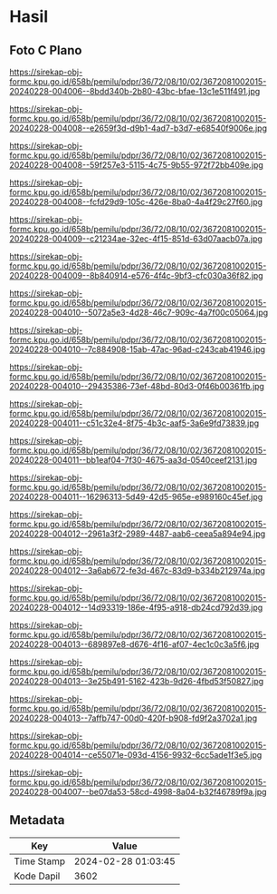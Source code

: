# Hasil

## Foto C Plano

https://sirekap-obj-formc.kpu.go.id/658b/pemilu/pdpr/36/72/08/10/02/3672081002015-20240228-004006--8bdd340b-2b80-43bc-bfae-13c1e511f491.jpg

https://sirekap-obj-formc.kpu.go.id/658b/pemilu/pdpr/36/72/08/10/02/3672081002015-20240228-004008--e2659f3d-d9b1-4ad7-b3d7-e68540f9006e.jpg

https://sirekap-obj-formc.kpu.go.id/658b/pemilu/pdpr/36/72/08/10/02/3672081002015-20240228-004008--59f257e3-5115-4c75-9b55-972f72bb409e.jpg

https://sirekap-obj-formc.kpu.go.id/658b/pemilu/pdpr/36/72/08/10/02/3672081002015-20240228-004008--fcfd29d9-105c-426e-8ba0-4a4f29c27f60.jpg

https://sirekap-obj-formc.kpu.go.id/658b/pemilu/pdpr/36/72/08/10/02/3672081002015-20240228-004009--c21234ae-32ec-4f15-851d-63d07aacb07a.jpg

https://sirekap-obj-formc.kpu.go.id/658b/pemilu/pdpr/36/72/08/10/02/3672081002015-20240228-004009--8b840914-e576-4f4c-9bf3-cfc030a36f82.jpg

https://sirekap-obj-formc.kpu.go.id/658b/pemilu/pdpr/36/72/08/10/02/3672081002015-20240228-004010--5072a5e3-4d28-46c7-909c-4a7f00c05064.jpg

https://sirekap-obj-formc.kpu.go.id/658b/pemilu/pdpr/36/72/08/10/02/3672081002015-20240228-004010--7c884908-15ab-47ac-96ad-c243cab41946.jpg

https://sirekap-obj-formc.kpu.go.id/658b/pemilu/pdpr/36/72/08/10/02/3672081002015-20240228-004010--29435386-73ef-48bd-80d3-0f46b00361fb.jpg

https://sirekap-obj-formc.kpu.go.id/658b/pemilu/pdpr/36/72/08/10/02/3672081002015-20240228-004011--c51c32e4-8f75-4b3c-aaf5-3a6e9fd73839.jpg

https://sirekap-obj-formc.kpu.go.id/658b/pemilu/pdpr/36/72/08/10/02/3672081002015-20240228-004011--bb1eaf04-7f30-4675-aa3d-0540ceef2131.jpg

https://sirekap-obj-formc.kpu.go.id/658b/pemilu/pdpr/36/72/08/10/02/3672081002015-20240228-004011--16296313-5d49-42d5-965e-e989160c45ef.jpg

https://sirekap-obj-formc.kpu.go.id/658b/pemilu/pdpr/36/72/08/10/02/3672081002015-20240228-004012--2961a3f2-2989-4487-aab6-ceea5a894e94.jpg

https://sirekap-obj-formc.kpu.go.id/658b/pemilu/pdpr/36/72/08/10/02/3672081002015-20240228-004012--3a6ab672-fe3d-467c-83d9-b334b212974a.jpg

https://sirekap-obj-formc.kpu.go.id/658b/pemilu/pdpr/36/72/08/10/02/3672081002015-20240228-004012--14d93319-186e-4f95-a918-db24cd792d39.jpg

https://sirekap-obj-formc.kpu.go.id/658b/pemilu/pdpr/36/72/08/10/02/3672081002015-20240228-004013--689897e8-d676-4f16-af07-4ec1c0c3a5f6.jpg

https://sirekap-obj-formc.kpu.go.id/658b/pemilu/pdpr/36/72/08/10/02/3672081002015-20240228-004013--3e25b491-5162-423b-9d26-4fbd53f50827.jpg

https://sirekap-obj-formc.kpu.go.id/658b/pemilu/pdpr/36/72/08/10/02/3672081002015-20240228-004013--7affb747-00d0-420f-b908-fd9f2a3702a1.jpg

https://sirekap-obj-formc.kpu.go.id/658b/pemilu/pdpr/36/72/08/10/02/3672081002015-20240228-004014--ce55071e-093d-4156-9932-6cc5ade1f3e5.jpg

https://sirekap-obj-formc.kpu.go.id/658b/pemilu/pdpr/36/72/08/10/02/3672081002015-20240228-004007--be07da53-58cd-4998-8a04-b32f46789f9a.jpg


## Metadata

| Key        | Value               |
| ---------- | ------------------- |
| Time Stamp | 2024-02-28 01:03:45 |
| Kode Dapil | 3602                |



